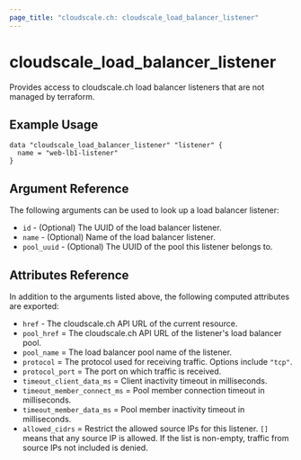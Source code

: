```yaml
---
page_title: "cloudscale.ch: cloudscale_load_balancer_listener"
---
```


# cloudscale\_load\_balancer\_listener

Provides access to cloudscale.ch load balancer listeners that are not managed by terraform.

## Example Usage

```hcl
data "cloudscale_load_balancer_listener" "listener" {
  name = "web-lb1-listener"
}
```

## Argument Reference

The following arguments can be used to look up a load balancer listener:

* `id` - (Optional) The UUID of the load balancer listener.
* `name` - (Optional) Name of the load balancer listener.
* `pool_uuid` - (Optional) The UUID of the pool this listener belongs to.

## Attributes Reference

In addition to the arguments listed above, the following computed attributes are exported:

* `href` - The cloudscale.ch API URL of the current resource.
* `pool_href` = The cloudscale.ch API URL of the listener's load balancer pool.
* `pool_name` = The load balancer pool name of the listener.
* `protocol` = The protocol used for receiving traffic. Options include `"tcp"`.
* `protocol_port` = The port on which traffic is received.
* `timeout_client_data_ms` = Client inactivity timeout in milliseconds.
* `timeout_member_connect_ms` = Pool member connection timeout in milliseconds.
* `timeout_member_data_ms` = Pool member inactivity timeout in milliseconds.
* `allowed_cidrs` =  Restrict the allowed source IPs for this listener. `[]` means that any source IP is allowed. If the list is non-empty, traffic from source IPs not included is denied.
